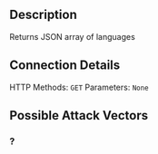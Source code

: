## Description

Returns JSON array of languages

## Connection Details

HTTP Methods: `GET`
Parameters: `None`

## Possible Attack Vectors

### ?


